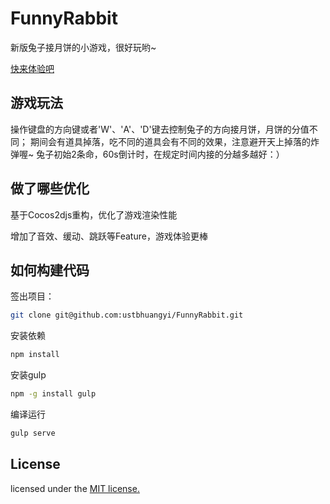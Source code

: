 FunnyRabbit
===========

新版兔子接月饼的小游戏，很好玩哟~ 

[快来体验吧](http://ustbhuangyi.github.io/FunnyRabbit/dist/)

## 游戏玩法

操作键盘的方向键或者'W'、'A'、'D'键去控制兔子的方向接月饼，月饼的分值不同；
期间会有道具掉落，吃不同的道具会有不同的效果，注意避开天上掉落的炸弹喔~
兔子初始2条命，60s倒计时，在规定时间内接的分越多越好：）

## 做了哪些优化

基于Cocos2djs重构，优化了游戏渲染性能

增加了音效、缓动、跳跃等Feature，游戏体验更棒

## 如何构建代码

签出项目：

```bash
git clone git@github.com:ustbhuangyi/FunnyRabbit.git
```

安装依赖

```bash
npm install
```

安装gulp

```bash
npm -g install gulp
```

编译运行

```bash
gulp serve
```

## License
licensed under the [MIT license.](https://github.com/ustbhuangyi/FunnyRabbit/blob/master/LICENSE)


